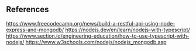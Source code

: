 ## References
https://www.freecodecamp.org/news/build-a-restful-api-using-node-express-and-mongodb/
https://nodejs.dev/en/learn/nodejs-with-typescript/
https://www.section.io/engineering-education/how-to-use-typescript-with-nodejs/
https://www.w3schools.com/nodejs/nodejs_mongodb.asp